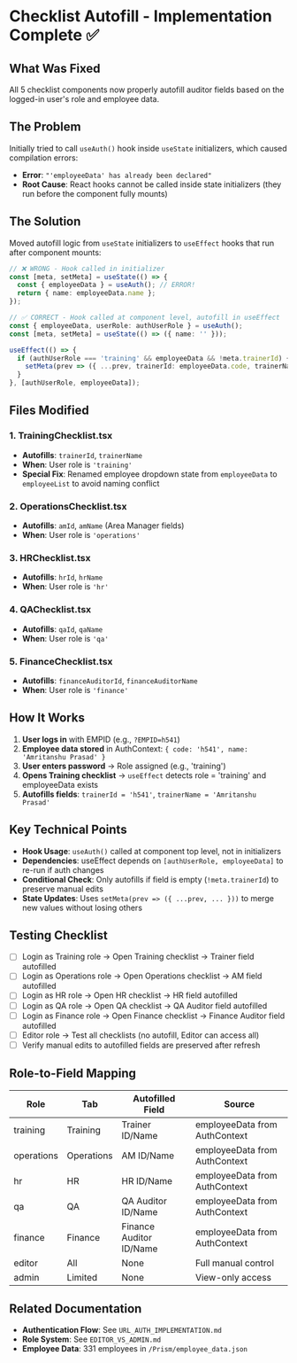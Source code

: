 # Checklist Autofill - Implementation Complete ✅

## What Was Fixed

All 5 checklist components now properly autofill auditor fields based on the logged-in user's role and employee data.

## The Problem

Initially tried to call `useAuth()` hook inside `useState` initializers, which caused compilation errors:
- **Error**: `"'employeeData' has already been declared"`
- **Root Cause**: React hooks cannot be called inside state initializers (they run before the component fully mounts)

## The Solution

Moved autofill logic from `useState` initializers to `useEffect` hooks that run after component mounts:

```typescript
// ❌ WRONG - Hook called in initializer
const [meta, setMeta] = useState(() => {
  const { employeeData } = useAuth(); // ERROR!
  return { name: employeeData.name };
});

// ✅ CORRECT - Hook called at component level, autofill in useEffect
const { employeeData, userRole: authUserRole } = useAuth();
const [meta, setMeta] = useState(() => ({ name: '' }));

useEffect(() => {
  if (authUserRole === 'training' && employeeData && !meta.trainerId) {
    setMeta(prev => ({ ...prev, trainerId: employeeData.code, trainerName: employeeData.name }));
  }
}, [authUserRole, employeeData]);
```

## Files Modified

### 1. **TrainingChecklist.tsx**
- **Autofills**: `trainerId`, `trainerName`
- **When**: User role is `'training'`
- **Special Fix**: Renamed employee dropdown state from `employeeData` to `employeeList` to avoid naming conflict

### 2. **OperationsChecklist.tsx**
- **Autofills**: `amId`, `amName` (Area Manager fields)
- **When**: User role is `'operations'`

### 3. **HRChecklist.tsx**
- **Autofills**: `hrId`, `hrName`
- **When**: User role is `'hr'`

### 4. **QAChecklist.tsx**
- **Autofills**: `qaId`, `qaName`
- **When**: User role is `'qa'`

### 5. **FinanceChecklist.tsx**
- **Autofills**: `financeAuditorId`, `financeAuditorName`
- **When**: User role is `'finance'`

## How It Works

1. **User logs in** with EMPID (e.g., `?EMPID=h541`)
2. **Employee data stored** in AuthContext: `{ code: 'h541', name: 'Amritanshu Prasad' }`
3. **User enters password** → Role assigned (e.g., 'training')
4. **Opens Training checklist** → `useEffect` detects role = 'training' and employeeData exists
5. **Autofills fields**: `trainerId = 'h541'`, `trainerName = 'Amritanshu Prasad'`

## Key Technical Points

- **Hook Usage**: `useAuth()` called at component top level, not in initializers
- **Dependencies**: useEffect depends on `[authUserRole, employeeData]` to re-run if auth changes
- **Conditional Check**: Only autofills if field is empty (`!meta.trainerId`) to preserve manual edits
- **State Updates**: Uses `setMeta(prev => ({ ...prev, ... }))` to merge new values without losing others

## Testing Checklist

- [ ] Login as Training role → Open Training checklist → Trainer field autofilled
- [ ] Login as Operations role → Open Operations checklist → AM field autofilled
- [ ] Login as HR role → Open HR checklist → HR field autofilled
- [ ] Login as QA role → Open QA checklist → QA Auditor field autofilled
- [ ] Login as Finance role → Open Finance checklist → Finance Auditor field autofilled
- [ ] Editor role → Test all checklists (no autofill, Editor can access all)
- [ ] Verify manual edits to autofilled fields are preserved after refresh

## Role-to-Field Mapping

| Role | Tab | Autofilled Field | Source |
|------|-----|------------------|--------|
| training | Training | Trainer ID/Name | employeeData from AuthContext |
| operations | Operations | AM ID/Name | employeeData from AuthContext |
| hr | HR | HR ID/Name | employeeData from AuthContext |
| qa | QA | QA Auditor ID/Name | employeeData from AuthContext |
| finance | Finance | Finance Auditor ID/Name | employeeData from AuthContext |
| editor | All | None | Full manual control |
| admin | Limited | None | View-only access |

## Related Documentation

- **Authentication Flow**: See `URL_AUTH_IMPLEMENTATION.md`
- **Role System**: See `EDITOR_VS_ADMIN.md`
- **Employee Data**: 331 employees in `/Prism/employee_data.json`
